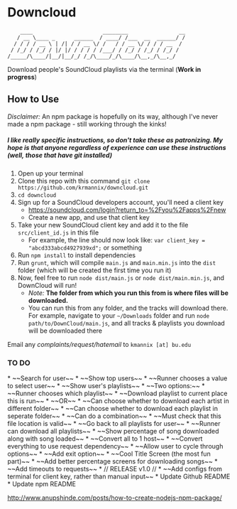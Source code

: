 <h1>Downcloud</h1>

	    ____                      ________                __
	   / __ \____ _      ______  / ____/ /___  __  ______/ /
	  / / / / __ \ | /| / / __ \/ /   / / __ \/ / / / __  / 
	 / /_/ / /_/ / |/ |/ / / / / /___/ / /_/ / /_/ / /_/ /  
	/_____/\____/|__/|__/_/ /_/\____/_/\____/\__,_/\__,_/   

Download people's SoundCloud playlists via the terminal (__Work in progress__)

<h2>How to Use</h2>

_Disclaimer:_ An npm package is hopefully on its way, although I've never made a npm package - still working through the kinks!

<h5>I like really specific instructions, so don't take these as patronizing. My hope is that anyone regardless of experience can use these instructions (well, those that have git installed)</h5>

1. Open up your terminal
2. Clone this repo with this command `git clone https://github.com/krmannix/downcloud.git`
3. `cd downcloud`
4. Sign up for a SoundCloud developers account, you'll need a client key
	* https://soundcloud.com/login?return_to=%2Fyou%2Fapps%2Fnew
	* Create a new app, and use that client key
5. Take your new SoundCloud client key and add it to the file `src/client_id.js` in this file
	* For example, the line should now look like: `var client_key = "abcd333abcd4927939xd";` or something
6. Run `npm install` to install dependencies
7. Run `grunt`, which will compile `main.js` and `main.min.js` into the `dist` folder (which will be created the first time you run it)
8. Now, feel free to run `node dist/main.js` or `node dist/main.min.js`, and DownCloud will run!
	* _Note:_ __The folder from which you run this from is where files will be downloaded.__
	* You can run this from any folder, and the tracks will download there. For example, navigate to your `~/Downloads` folder and run `node path/to/DownCloud/main.js`, and all tracks & playlists you download will be downloaded there

Email any _complaints/request/hatemail_ to `kmannix [at] bu.edu`

<h3>TO DO</h3>
* ~~Search for user~~
* ~~Show top users~~
* ~~Runner chooses a value to select user~~
* ~~Show user's playlists~~
* ~~Two options:~~
	* ~~Runner chooses which playlist~~
		* ~~Download playlist to current place this is run~~
		* ~~OR~~
			* ~~Can choose whether to download each artist in different folder~~
			* ~~Can choose whether to download each playlist in seperate folder~~
			* ~~Can do a combination~~
			* ~~Must check that this file location is valid~~
		* ~~Go back to all playlists for user~~
	* ~~Runner can download all playlists~~
* ~~Show percentage of song downloaded along with song loaded~~
* ~~Convert all to 1 host~~
* ~~Convert everything to use request dependency~~
* ~~Allow user to cycle through options~~
* ~~Add exit option~~
* ~~Cool Title Screen (the most fun part)~~
* ~~Add better percentage screens for downloading songs~~
* ~~Add timeouts to requests~~
* // RELEASE v1.0 //
* ~~Add configs from terminal for client key, rather than manual input~~
* Update Github README
* Update npm README

http://www.anupshinde.com/posts/how-to-create-nodejs-npm-package/
